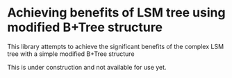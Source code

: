 # Achieving benefits of LSM tree using modified B+Tree structure

This library attempts to achieve the significant benefits of the complex LSM tree with a simple modified B+Tree structure

This is under construction and not available for use yet.
